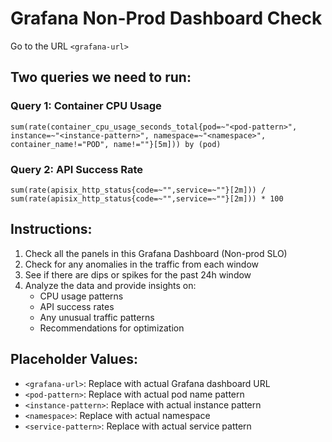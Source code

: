 # Grafana Non-Prod Dashboard Check

Go to the URL `<grafana-url>`

## Two queries we need to run:

### Query 1: Container CPU Usage

```
sum(rate(container_cpu_usage_seconds_total{pod=~"<pod-pattern>", instance=~"<instance-pattern>", namespace=~"<namespace>", container_name!="POD", name!=""}[5m])) by (pod)
```

### Query 2: API Success Rate

```
sum(rate(apisix_http_status{code=~"",service=~""}[2m])) / sum(rate(apisix_http_status{code=~"",service=~""}[2m])) * 100
```

## Instructions:

1. Check all the panels in this Grafana Dashboard (Non-prod SLO)
2. Check for any anomalies in the traffic from each window
3. See if there are dips or spikes for the past 24h window
4. Analyze the data and provide insights on:
   - CPU usage patterns
   - API success rates
   - Any unusual traffic patterns
   - Recommendations for optimization

## Placeholder Values:

- `<grafana-url>`: Replace with actual Grafana dashboard URL
- `<pod-pattern>`: Replace with actual pod name pattern
- `<instance-pattern>`: Replace with actual instance pattern
- `<namespace>`: Replace with actual namespace
- `<service-pattern>`: Replace with actual service pattern
